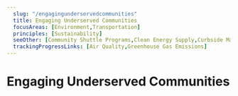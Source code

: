 ```yaml
---
  slug: "/engagingunderservedcommunities"
  title: Engaging Underserved Communities
  focusAreas: [Environment,Transportation]
  principles: [Sustainability]
  seeOther: [Community Shuttle Programs,Clean Energy Supply,Curbside Management]
  trackingProgressLinks: [Air Quality,Greenhouse Gas Emissions]
---
```

# Engaging Underserved Communities